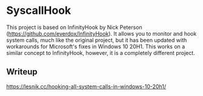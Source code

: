 # SyscallHook
This project is based on InfinityHook by Nick Peterson (https://github.com/everdox/InfinityHook). It allows you to monitor and hook system calls, much like the original project, but it has been updated with workarounds for Microsoft's fixes in Windows 10 20H1. This works on a similar concept to InfinityHook, however, it is a completely different project.
##
## Writeup ##
https://lesnik.cc/hooking-all-system-calls-in-windows-10-20h1/
